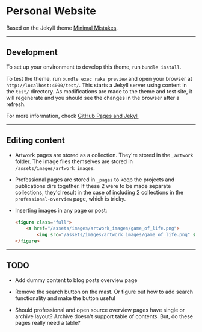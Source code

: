 # Personal Website
 
Based on the Jekyll theme [Minimal Mistakes](https://github.com/mmistakes/minimal-mistakes).



--------------
## Development
To set up your environment to develop this theme, run `bundle install`.

To test the theme, run `bundle exec rake preview` and open your browser at `http://localhost:4000/test/`. This starts a Jekyll server using content in the `test/` directory. As modifications are made to the theme and test site, it will regenerate and you should see the changes in the browser after a refresh.

For more information, check [GitHub Pages and Jekyll](https://docs.github.com/en/pages/setting-up-a-github-pages-site-with-jekyll/about-github-pages-and-jekyll)



------------------
## Editing content

- Artwork pages are stored as a collection. They're stored in the `_artwork` folder. The image files themselves are stored in `/assets/images/artwork_images`.

- Professional pages are stored in `_pages` to keep the projects and publications dirs together. If these 2 were to be made separate collections, they'd result in the case of including 2 collections in the `professional-overview` page, which is tricky.

- Inserting images in any page or post: 
	```html
	<figure class="full">
	    <a href="/assets/images/artwork_images/game_of_life.png">
	    	<img src="/assets/images/artwork_images/game_of_life.png" style="width:50%"></a>
	</figure>
	```



-------
## TODO

- Add dummy content to blog posts overview page
 
- Remove the search button on the mast. Or figure out how to add search functionality and make the button useful

- Should professional and open source overview pages have single or archive layout? Archive doesn't support table of contents. But, do these pages really need a table?